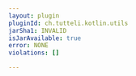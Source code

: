 ```yaml
---
layout: plugin
pluginId: ch.tutteli.kotlin.utils
jarSha1: INVALID
isJarAvailable: true
error: NONE
violations: []

---
```

